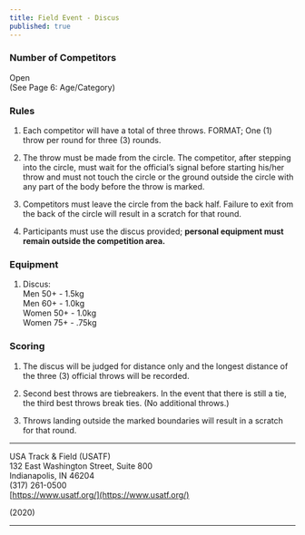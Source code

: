 ```yaml
---
title: Field Event - Discus
published: true
---
```

### Number of Competitors

Open  
(See Page 6: Age/Category)

### Rules

1.  Each competitor will have a total of three throws. FORMAT; One (1) throw per round for three (3) rounds.
    
2.  The throw must be made from the circle. The competitor, after stepping into the circle, must wait for the official’s signal before starting his/her throw and must not touch the circle or the ground outside the circle with any part of the body before the throw is marked.
    
3.  Competitors must leave the circle from the back half. Failure to exit from the back of the circle will result in a scratch for that round.
    
4.  Participants must use the discus provided; **personal equipment must remain outside the competition area.**
    

### Equipment

1.  Discus:  
    Men 50+ - 1.5kg  
    Men 60+ - 1.0kg  
    Women 50+ - 1.0kg  
    Women 75+ - .75kg
    

### Scoring

1.  The discus will be judged for distance only and the longest distance of the three (3) official throws will be recorded.
    
2.  Second best throws are tiebreakers. In the event that there is still a tie, the third best throws break ties. (No additional throws.)
    
3.  Throws landing outside the marked boundaries will result in a scratch for that round.
    

* * *

USA Track & Field (USATF)  
132 East Washington Street, Suite 800  
Indianapolis, IN 46204  
(317) 261-0500  
[https://www.usatf.org/](https://www.usatf.org/)

(2020)

* * *